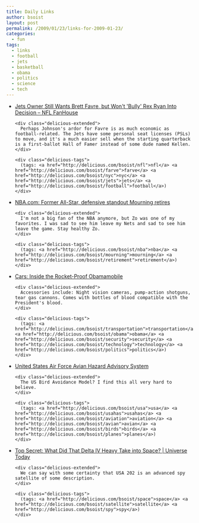 ```yaml
---
title: Daily Links
author: bsoist
layout: post
permalink: /2009/01/23/links-for-2009-01-23/
categories:
  - fun
tags:
  - links
  - football
  - jets
  - basketball
  - obama
  - politics
  - science
  - tech
---
```

<ul class="delicious">
  <li>
    <div class="delicious-link">
      <a href="http://nfl.fanhouse.com/2009/01/22/jets-owner-still-wants-brett-favre-but-wont-bully-rex-ryan-i/">Jets Owner Still Wants Brett Favre, but Won't 'Bully' Rex Ryan Into Decision &#8211; NFL FanHouse</a>
    </div>
    
    <div class="delicious-extended">
      Perhaps Johnson's ardor for Favre is as much economic as football-related. The Jets have some personal seat licenses (PSLs) to move, and it's a much easier sell when the starting quarterback is a first-ballot Hall of Famer instead of some dude named Kellen.
    </div>
    
    <div class="delicious-tags">
      (tags: <a href="http://delicious.com/bsoist/nfl">nfl</a> <a href="http://delicious.com/bsoist/farve">farve</a> <a href="http://delicious.com/bsoist/nyc">nyc</a> <a href="http://delicious.com/bsoist/jets">jets</a> <a href="http://delicious.com/bsoist/football">football</a>)
    </div>
  </li>
  
  <li>
    <div class="delicious-link">
      <a href="http://www.nba.com/2009/news/01/22/mourning.retirement.20090122.ap/index.html?rss=true">NBA.com: Former All-Star, defensive standout Mourning retires</a>
    </div>
    
    <div class="delicious-extended">
      I'm not a big fan of the NBA anymore, but Zo was one of my favorites. I was sad to see him leave my Nets and sad to see him leave the game. Stay healthy Zo.
    </div>
    
    <div class="delicious-tags">
      (tags: <a href="http://delicious.com/bsoist/nba">nba</a> <a href="http://delicious.com/bsoist/mourning">mourning</a> <a href="http://delicious.com/bsoist/retirement">retirement</a>)
    </div>
  </li>
  
  <li>
    <div class="delicious-link">
      <a href="http://i.gizmodo.com/5127174/inside-the-rocket+proof-obamamobile">Cars: Inside the Rocket-Proof Obamamobile</a>
    </div>
    
    <div class="delicious-extended">
      Accessories include: Night vision cameras, pump-action shotguns, tear gas cannons. Comes with bottles of blood compatible with the President's blood.
    </div>
    
    <div class="delicious-tags">
      (tags: <a href="http://delicious.com/bsoist/transportation">transportation</a> <a href="http://delicious.com/bsoist/obama">obama</a> <a href="http://delicious.com/bsoist/security">security</a> <a href="http://delicious.com/bsoist/technology">technology</a> <a href="http://delicious.com/bsoist/politics">politics</a>)
    </div>
  </li>
  
  <li>
    <div class="delicious-link">
      <a href="http://www.usahas.com/home/">United States Air Force Avian Hazard Advisory System</a>
    </div>
    
    <div class="delicious-extended">
      The US Bird Avoidance Model? I find this all very hard to believe.
    </div>
    
    <div class="delicious-tags">
      (tags: <a href="http://delicious.com/bsoist/usa">usa</a> <a href="http://delicious.com/bsoist/usahas">usahas</a> <a href="http://delicious.com/bsoist/aviation">aviation</a> <a href="http://delicious.com/bsoist/avian">avian</a> <a href="http://delicious.com/bsoist/birds">birds</a> <a href="http://delicious.com/bsoist/planes">planes</a>)
    </div>
  </li>
  
  <li>
    <div class="delicious-link">
      <a href="http://www.universetoday.com/2009/01/22/top-secret-delta-iv-heavy-rips-through-florida-skies/">Top Secret: What Did That Delta IV Heavy Take into Space? | Universe Today</a>
    </div>
    
    <div class="delicious-extended">
      We can say with some certainty that USA 202 is an advanced spy satellite of some description.
    </div>
    
    <div class="delicious-tags">
      (tags: <a href="http://delicious.com/bsoist/space">space</a> <a href="http://delicious.com/bsoist/satellite">satellite</a> <a href="http://delicious.com/bsoist/spy">spy</a>)
    </div>
  </li>
</ul>
